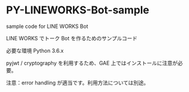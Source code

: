 # PY-LINEWORKS-Bot-sample
sample code for LINE WORKS Bot

LINE WORKS でトーク Bot を作るためのサンプルコード

必要な環境
  Python 3.6.x

pyjwt / cryptography を利用するため、GAE 上ではインストールに注意が必要。

注意：error handling が適当です。利用方法については別途。
